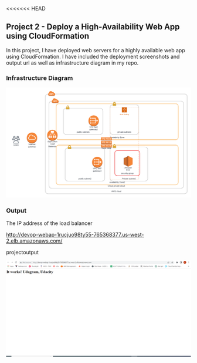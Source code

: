 <<<<<<< HEAD
## Project 2 - Deploy a High-Availability Web App using CloudFormation
In this project, I have deployed web servers for a highly available web app using CloudFormation.  I have included the deployment screenshots and output url as well as infrastructure diagram in my repo. 



### Infrastructure Diagram 

![](https://github.com/DawitSisayy/project2-Infrastructure-as-Code/blob/main/Infrastructure%20diagram.png)






### Output
The IP address of the load balancer

http://devop-webap-1rucjuo98ty55-765368377.us-west-2.elb.amazonaws.com/

projectoutput

![](https://github.com/DawitSisayy/project2-Infrastructure-as-Code/blob/main/deployment_screenshots/Working%20Test.PNG)

